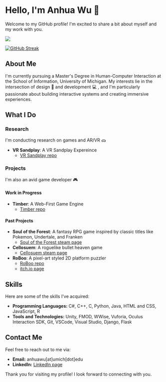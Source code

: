 # Hello, I'm Anhua Wu 👋

Welcome to my GitHub profile! I'm excited to share a bit about myself and my work with you.

![](https://komarev.com/ghpvc/?username=AnhuaW&color=ea9a97)

[![GitHub Streak](https://streak-stats.demolab.com?user=AnhuaW&theme=rose-pine&background=FAF4ED&ring=EBBCBA&currStreakNum=D7827E&currStreakLabel=D7827E&excludeDaysLabel=575279&dates=56949F&sideNums=797593&sideLabels=797593&fire=EA9D34)](https://git.io/streak-stats)



## About Me

I'm currently pursuing a Master's Degree in Human-Computer Interaction at the School of Information, University of Michigan. My interests lie in the intersection of design 🎨 and development 💻 , and I'm particularly passionate about building interactive systems and creating immersive experiences.

## What I Do

### Research
I'm conducting research on games and AR/VR ᯅ
- **VR Sandplay**: A VR Sandplay Expereince
  - [VR Sandplay repo](https://github.com/AnhuaW/VR-Sandplay/tree/main) 

### Projects
I'm also an avid game developer 🎮
#### Work in Progress
  - **Timber**: A Web-First Game Engine
    - [Timber repo](https://github.com/ayarger/timber)
#### Past Projects
  - **Soul of the Forest**: A fantasy RPG game inspired by classic titles like Pokemon, Undertale, and Franken
    - [Soul of the Forest steam page](https://store.steampowered.com/app/2880650/Soul_of_the_Forest/)
  - **Cellosuem**: A roguelike bullet heaven game
    - [Cellosuem steam page](https://store.steampowered.com/app/2557580/Cellosseum/?curator_clanid=1114354)  
  - **RoBoo**: A pixel-art styled 2D platform puzzler
    - [RoBoo repo](https://github.com/AnhuaW/RoBoo)
    - [itch.io page](https://dame-dane.itch.io/roboo)

## Skills

Here are some of the skills I've acquired:

- **Programming Languages:** C#, C++, C, Python, Java, HTML and CSS, JavaScript, R
- **Tools and Technologies:** Unity, FMOD, WWise, Vuforia, Oculus Interaction SDK, Git, VSCode, Visual Studio, Django, Flask

## Contact Me

Feel free to reach out to me via:

- **Email:** anhuawu[at]umich[dot]edu
- **LinkedIn:** [LinkedIn page](https://www.linkedin.com/in/anhua-wu/)

Thank you for visiting my profile! I look forward to connecting with you.


